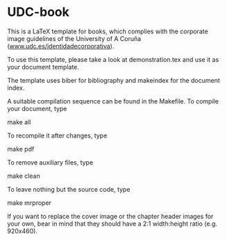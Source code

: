 UDC-book
========

This is a LaTeX template for books, which complies with the corporate image guidelines of the University of A Coruña (www.udc.es/identidadecorporativa).


To use this template, please take a look at demonstration.tex and use it as your document template.

The template uses biber for bibliography and makeindex for the document index.

A suitable compilation sequence can be found in the Makefile. To compile your document, type

   make all

To recompile it after changes, type 

   make pdf

To remove auxiliary files, type

   make clean

To leave nothing but the source code, type

   make mrproper

If you want to replace the cover image or the chapter header images for your own, bear in mind that they should have a 2:1 width:height ratio (e.g. 920x460).
